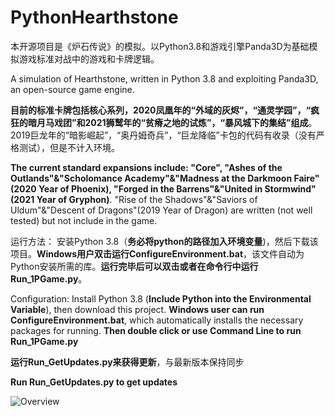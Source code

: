 # PythonHearthstone
本开源项目是《炉石传说》的模拟。以Python3.8和游戏引擎Panda3D为基础模拟游戏标准对战中的游戏和卡牌逻辑。

A simulation of Hearthstone, written in Python 3.8 and exploiting Panda3D, an open-source game engine.


**目前的标准卡牌包括核心系列，2020凤凰年的“外域的灰烬”，“通灵学园”，“疯狂的暗月马戏团”和2021狮鹫年的“贫瘠之地的试炼”，“暴风城下的集结”组成**。2019巨龙年的“暗影崛起”，“奥丹姆奇兵”，“巨龙降临”卡包的代码有收录（没有严格测试），但是不计入环境。

**The current standard expansions include: "Core", "Ashes of the Outlands"&"Scholomance Academy"&"Madness at the Darkmoon Faire"(2020 Year of Phoenix), "Forged in the Barrens"&"United in Stormwind"(2021 Year of Gryphon)**. "Rise of the Shadows"&"Saviors of Uldum"&"Descent of Dragons"(2019 Year of Dragon) are written (not well tested) but not include in the game.

运行方法： 安装Python 3.8（**务必将python的路径加入环境变量**)，然后下载该项目。**Windows用户双击运行ConfigureEnvironment.bat**，该文件自动为Python安装所需的库。**运行完毕后可以双击或者在命令行中运行Run_1PGame.py**。

Configuration: Install Python 3.8 (**Include Python into the Environmental Variable**), then download this project. **Windows user can run ConfigureEnvironment.bat**, which automatically installs the necessary packages for running. **Then double click or use Command Line to run Run_1PGame.py**

**运行Run_GetUpdates.py来获得更新**，与最新版本保持同步

**Run Run_GetUpdates.py to get updates**

![Overview](https://user-images.githubusercontent.com/61217720/140857445-60fb8929-4d6e-44de-b657-a0545e9e4263.png)
